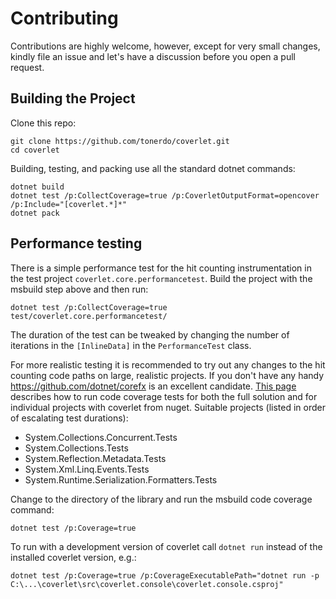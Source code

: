 # Contributing

Contributions are highly welcome, however, except for very small changes, kindly file an issue and let's have a discussion before you open a pull request.

## Building the Project

Clone this repo:

    git clone https://github.com/tonerdo/coverlet.git
    cd coverlet

Building, testing, and packing use all the standard dotnet commands:

    dotnet build
    dotnet test /p:CollectCoverage=true /p:CoverletOutputFormat=opencover /p:Include="[coverlet.*]*"
    dotnet pack

## Performance testing

There is a simple performance test for the hit counting instrumentation in the test project `coverlet.core.performancetest`.  Build the project with the msbuild step above and then run:

    dotnet test /p:CollectCoverage=true test/coverlet.core.performancetest/

The duration of the test can be tweaked by changing the number of iterations in the `[InlineData]` in the `PerformanceTest` class.

For more realistic testing it is recommended to try out any changes to the hit counting code paths on large, realistic projects.  If you don't have any handy https://github.com/dotnet/corefx is an excellent candidate.  [This page](https://github.com/dotnet/corefx/blob/master/Documentation/building/code-coverage.md) describes how to run code coverage tests for both the full solution and for individual projects with coverlet from nuget. Suitable projects (listed in order of escalating test durations):

* System.Collections.Concurrent.Tests
* System.Collections.Tests
* System.Reflection.Metadata.Tests
* System.Xml.Linq.Events.Tests
* System.Runtime.Serialization.Formatters.Tests

Change to the directory of the library and run the msbuild code coverage command:

    dotnet test /p:Coverage=true

To run with a development version of coverlet call `dotnet run` instead of the installed coverlet version, e.g.:

    dotnet test /p:Coverage=true /p:CoverageExecutablePath="dotnet run -p C:\...\coverlet\src\coverlet.console\coverlet.console.csproj"
